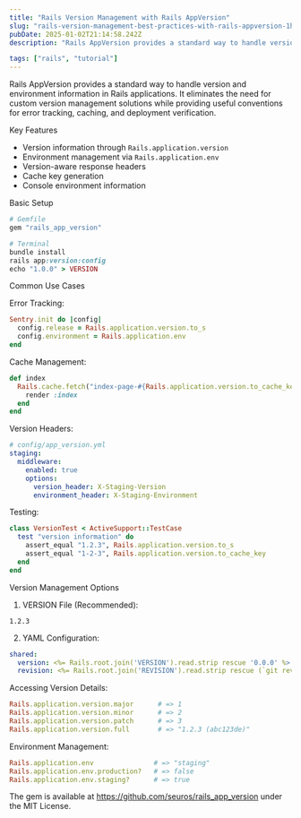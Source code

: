 ```yaml
---
title: "Rails Version Management with Rails AppVersion"
slug: "rails-version-management-best-practices-with-rails-appversion-1h6b"
pubDate: 2025-01-02T21:14:58.242Z
description: "Rails AppVersion provides a standard way to handle version and environment information in Rails..."

tags: ["rails", "tutorial"]
---
```


Rails AppVersion provides a standard way to handle version and environment information in Rails applications. It eliminates the need for custom version management solutions while providing useful conventions for error tracking, caching, and deployment verification.

Key Features
- Version information through `Rails.application.version`
- Environment management via `Rails.application.env`
- Version-aware response headers
- Cache key generation
- Console environment information

Basic Setup

```ruby
# Gemfile
gem "rails_app_version"

# Terminal
bundle install
rails app:version:config
echo "1.0.0" > VERSION
```

Common Use Cases

Error Tracking:
```ruby
Sentry.init do |config|
  config.release = Rails.application.version.to_s
  config.environment = Rails.application.env
end
```

Cache Management:
```ruby
def index
  Rails.cache.fetch("index-page-#{Rails.application.version.to_cache_key}") do
    render :index
  end
end
```

Version Headers:
```yaml
# config/app_version.yml
staging:
  middleware:
    enabled: true
    options:
      version_header: X-Staging-Version
      environment_header: X-Staging-Environment
```

Testing:
```ruby
class VersionTest < ActiveSupport::TestCase
  test "version information" do
    assert_equal "1.2.3", Rails.application.version.to_s
    assert_equal "1-2-3", Rails.application.version.to_cache_key
  end
end
```

Version Management Options

1. VERSION File (Recommended):
```plaintext
1.2.3
```

2. YAML Configuration:
```yaml
shared:
  version: <%= Rails.root.join('VERSION').read.strip rescue '0.0.0' %>
  revision: <%= Rails.root.join('REVISION').read.strip rescue (`git rev-parse HEAD`.strip rescue '0') %>
```

Accessing Version Details:
```ruby
Rails.application.version.major      # => 1
Rails.application.version.minor      # => 2
Rails.application.version.patch      # => 3
Rails.application.version.full       # => "1.2.3 (abc123de)"
```

Environment Management:
```ruby
Rails.application.env               # => "staging"
Rails.application.env.production?   # => false
Rails.application.env.staging?      # => true
```

The gem is available at https://github.com/seuros/rails_app_version under the MIT License.